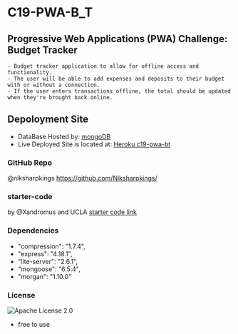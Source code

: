 # C19-PWA-B_T


## Progressive Web Applications (PWA) Challenge: Budget Tracker
```
- Budget tracker application to allow for offline access and functionality. 
- The user will be able to add expenses and deposits to their budget with or without a connection. 
- If the user enters transactions offline, the total should be updated when they're brought back online.
```

## Depoloyment Site
- DataBase Hosted by: [mongoDB](https://www.mongodb.com/)
- Live Deployed Site is located at: [Heroku c19-pwa-bt](https://c19-pwa-bt.herokuapp.com/)

### GitHub Repo
@niksharpkings
https://github.com/Niksharpkings/

### starter-code
by @Xandromus and UCLA
[starter code link](https://github.com/coding-boot-camp/symmetrical-bassoon)

### Dependencies
- "compression": "1.7.4",
- "express": "4.18.1",
- "lite-server": "2.6.1",
- "mongoose": "6.5.4",
- "morgan": "1.10.0"

### License
![Apache License 2.0](https://github.com/Niksharpkings/C19-PWA-B_T/blob/main/LICENSE) 
- free to use

